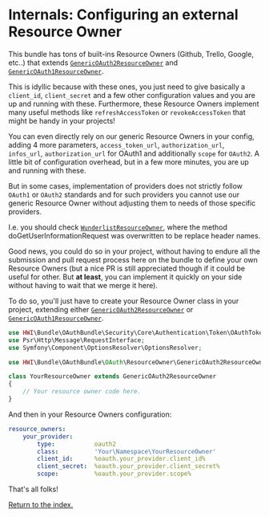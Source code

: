 Internals: Configuring an external Resource Owner
=================================================
This bundle has tons of built-ins Resource Owners (Github, Trello, Google, etc..) that extends
[`GenericOAuth2ResourceOwner`](https://github.com/hwi/HWIOAuthBundle/blob/master/OAuth/ResourceOwner/GenericOAuth2ResourceOwner.php)
and [`GenericOAuth1ResourceOwner`](https://github.com/hwi/HWIOAuthBundle/blob/master/OAuth/ResourceOwner/GenericOAuth1ResourceOwner.php).

This is idyllic because with these ones, you just need to give basically a `client_id`,
`client_secret` and a few other configuration values and you are up and running with these.
Furthermore, these Resource Owners implement many useful methods like `refreshAccessToken` or
`revokeAccessToken` that might be handy in your projects!

You can even directly rely on our generic Resource Owners in your config, adding 4 more parameters,
`access_token_url`, `authorization_url`, `infos_url`, `authorization_url` for OAuth1 and
additionally `scope` for `OAuth2`. A little bit of configuration overhead, but in a few more
minutes, you are up and running with these.

But in some cases, implementation of providers does not strictly follow `OAuth1` or `OAuth2`
standards and for such providers you cannot use our generic Resource Owner without adjusting them
to needs of those specific providers.

I.e. you should check
[`WunderlistResourceOwner`](https://github.com/hwi/HWIOAuthBundle/blob/master/OAuth/ResourceOwner/WunderlistResourceOwner.php),
where the method doGetUserInformationRequest was overwritten to be replace header names.

Good news, you could do so in your project, without having to endure all the submission and pull
request process here on the bundle to define your own Resource Owners (but a nice PR is still
appreciated though if it could be useful for other. But __at least__, you can implement it quickly
on your side without having to wait that we merge it here).

To do so, you'll just have to create your Resource Owner class in your project, extending either
[`GenericOAuth2ResourceOwner`](https://github.com/hwi/HWIOAuthBundle/blob/master/OAuth/ResourceOwner/GenericOAuth2ResourceOwner.php)
or [`GenericOAuth1ResourceOwner`](https://github.com/hwi/HWIOAuthBundle/blob/master/OAuth/ResourceOwner/GenericOAuth1ResourceOwner.php).


```php
use HWI\Bundle\OAuthBundle\Security\Core\Authentication\Token\OAuthToken;
use Psr\Http\Message\RequestInterface;
use Symfony\Component\OptionsResolver\OptionsResolver;

use HWI\Bundle\OAuthBundle\OAuth\ResourceOwner\GenericOAuth2ResourceOwner;

class YourResourceOwner extends GenericOAuth2ResourceOwner
{
    // Your resource owner code here.
}
```

And then in your Resource Owners configuration:

```yaml
resource_owners:
    your_provider:
        type:           oauth2
        class:          'Your\Namespace\YourResourceOwner'
        client_id:      %oauth.your_provider.client_id%
        client_secret:  %oauth.your_provider.client_secret%
        scope:          %oauth.your_provider.scope%
```

That's all folks!

[Return to the index.](../index.md)

